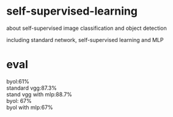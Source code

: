# self-supervised-learning
about self-supervised image classification and object detection

including standard network, self-supervised learning and MLP
# eval
byol:61%  
standard vgg:87.3%  
stand vgg with mlp:88.7%  
byol: 67%  
byol with mlp:67% 
